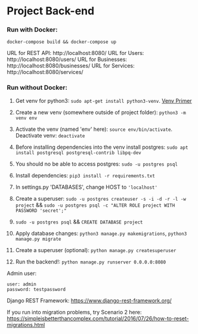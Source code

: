 # Project Back-end


### Run with Docker:
```
docker-compose build && docker-compose up
```

URL for REST API: http://localhost:8080/
URL for Users: http://localhost:8080/users/
URL for Businesses: http://localhost:8080/businesses/
URL for Services: http://localhost:8080/services/

### Run without Docker:

1) Get venv for python3: `sudo apt-get install python3-venv`. [Venv Primer](https://realpython.com/python-virtual-environments-a-primer/)
2) Create a new venv (somewhere outside of project folder): `python3 -m venv env`
3) Activate the venv (named 'env' here): `source env/bin/activate`. Deactivate venv: `deactivate`
4) Before installing dependencies into the venv install postgres: `sudo apt install postgresql postgresql-contrib libpq-dev`
5) You should no be able to access postgres: `sudo -u postgres psql`
6) Install dependencies: `pip3 install -r requirements.txt`
7) In settings.py 'DATABASES', change HOST to `'localhost'`
8) Create a superuser: `sudo -u postgres createuser -s -i -d -r -l -w project` && `sudo -u postgres psql -c "ALTER ROLE project WITH PASSWORD 'secret';"`
9) `sudo -u postgres psql` && `CREATE DATABASE project`
10) Apply database changes: `python3 manage.py makemigrations`, `python3 manage.py migrate`
11) Create a superuser (optional): `python manage.py createsuperuser`

11) Run the backend!: `python manage.py runserver 0.0.0.0:8080`


Admin user:
```
user: admin
password: testpassword
```

Django REST Framework: https://www.django-rest-framework.org/

If you run into migration problems, try Scenario 2 here: https://simpleisbetterthancomplex.com/tutorial/2016/07/26/how-to-reset-migrations.html
